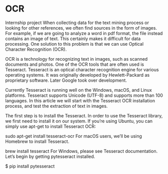# OCR
Internship project
When collecting data for the text mining process or looking for other references, we often find sources in the form of images. For example, if we are going to analyze a word in pdf format, the file instead contains an image of text. This certainly makes it difficult for data processing. One solution to this problem is that we can use Optical Character Recognition (OCR).

OCR is a technology for recognizing text in images, such as scanned documents and photos. One of the OCR tools that are often used is Tesseract. Tesseract is an optical character recognition engine for various operating systems. It was originally developed by Hewlett-Packard as proprietary software. Later Google took over development.

Currently Tesseract is running well on the Windows, macOS, and Linux platforms. Tesseract supports Unicode (UTF-8) and supports more than 100 languages. In this article we will start with the Tesseract OCR installation process, and test the extraction of text in images.

The first step is to install the Tesseract. In order to use the Tesseract library, we first need to install it on our system. If you’re using Ubuntu, you can simply use apt-get to install Tesseract OCR:

sudo apt-get install tesseract-ocr
For macOS users, we’ll be using Homebrew to install Tesseract.

brew install tesseract
For Windows, please see Tesseract documentation. Let’s begin by getting pytesseract installed.

$ pip install pytesseract
